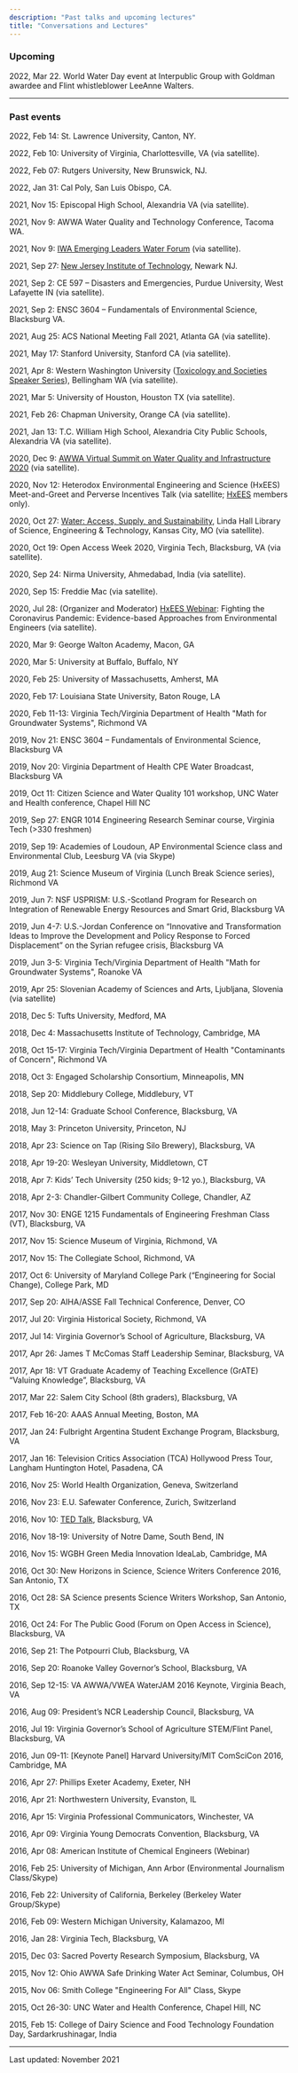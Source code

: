 ```yaml
---
description: "Past talks and upcoming lectures"
title: "Conversations and Lectures"
---
```


### Upcoming

2022, Mar 22. World Water Day event at Interpublic Group with Goldman awardee and Flint whistleblower LeeAnne Walters.

------

### Past events

2022, Feb 14: St. Lawrence University, Canton, NY.

2022, Feb 10: University of Virginia, Charlottesville, VA (via satellite).

2022, Feb 07: Rutgers University, New Brunswick, NJ.

2022, Jan 31: Cal Poly, San Luis Obispo, CA.

2021, Nov 15: Episcopal High School, Alexandria VA (via satellite).

2021, Nov 9: AWWA Water Quality and Technology Conference, Tacoma WA.

2021, Nov 9: [IWA Emerging Leaders Water Forum](https://iwa-network.org/events/1st-virtual-ewl-forum-2021/) (via satellite).

2021, Sep 27: [New Jersey Institute of Technology](https://twitter.com/LuciaRodFreire/status/1442595152304820229), Newark NJ.

2021, Sep 2: CE 597 – Disasters and Emergencies, Purdue University, West Lafayette IN (via satellite).

2021, Sep 2: ENSC 3604 – Fundamentals of Environmental Science, Blacksburg VA.

2021, Aug 25: ACS National Meeting Fall 2021, Atlanta GA (via satellite).

2021, May 17: Stanford University, Stanford CA (via satellite).

2021, Apr 8: Western Washington University ([Toxicology and Societies Speaker Series](https://alumni.wwu.edu/event/were-there-excess-fetal-deaths-flint-water-crisis)), Bellingham WA (via satellite).

2021, Mar 5: University of Houston, Houston TX (via satellite).

2021, Feb 26: Chapman University, Orange CA (via satellite).

2021, Jan 13: T.C. William High School, Alexandria City Public Schools, Alexandria VA (via satellite).

2020, Dec 9: [AWWA Virtual Summit on Water Quality and Infrastructure 2020](https://www.awwa.org/Events-Education/AWWA-Virtual-Summits/Water-Quality-Infrastructure-Summit#11223589-program) (via satellite).

2020, Nov 12: Heterodox Environmental Engineering and Science (HxEES) Meet-and-Greet and Perverse Incentives Talk (via satellite; [HxEES](https://heterodoxacademy.org/hxcommunities/) members only).

2020, Oct 27: [Water: Access, Supply, and Sustainability](https://www.lindahall.org/event/water-access-supply-and-sustainability/), Linda Hall Library of Science, Engineering & Technology, Kansas City, MO (via satellite).

2020, Oct 19: Open Access Week 2020, Virginia Tech, Blacksburg, VA (via satellite).

2020, Sep 24: Nirma University, Ahmedabad, India (via satellite).

2020, Sep 15: Freddie Mac (via satellite).

2020, Jul 28: (Organizer and Moderator) [HxEES Webinar](https://www.youtube.com/watch?v=ORFvtGF6YTY): Fighting the Coronavirus Pandemic: Evidence-based Approaches from Environmental Engineers (via satellite).

2020, Mar 9: George Walton Academy, Macon, GA

2020, Mar 5: University at Buffalo, Buffalo, NY

2020, Feb 25: University of Massachusetts, Amherst, MA

2020, Feb 17: Louisiana State University, Baton Rouge, LA

2020, Feb 11-13: Virginia Tech/Virginia Department of Health "Math for Groundwater Systems", Richmond VA

2019, Nov 21: ENSC 3604 – Fundamentals of Environmental Science, Blacksburg VA

2019, Nov 20: Virginia Department of Health CPE Water Broadcast, Blacksburg VA

2019, Oct 11: Citizen Science and Water Quality 101 workshop, UNC Water and Health conference, Chapel Hill NC

2019, Sep 27: ENGR 1014 Engineering Research Seminar course, Virginia Tech (>330 freshmen)

2019, Sep 19: Academies of Loudoun, AP Environmental Science class and Environmental Club, Leesburg VA (via Skype)

2019, Aug 21: Science Museum of Virginia (Lunch Break Science series), Richmond VA

2019, Jun 7: NSF USPRISM: U.S.-Scotland Program for Research on Integration of Renewable Energy Resources and Smart Grid, Blacksburg VA

2019, Jun 4-7: U.S.-Jordan Conference on “Innovative and Transformation Ideas to Improve the Development and Policy Response to Forced Displacement” on the Syrian refugee crisis, Blacksburg VA

2019, Jun 3-5: Virginia Tech/Virginia Department of Health "Math for Groundwater Systems", Roanoke VA

2019, Apr 25: Slovenian Academy of Sciences and Arts, Ljubljana, Slovenia (via satellite)

2018, Dec 5: Tufts University, Medford, MA

2018, Dec 4: Massachusetts Institute of Technology, Cambridge, MA

2018, Oct 15-17: Virginia Tech/Virginia Department of Health "Contaminants of Concern", Richmond VA

2018, Oct 3: Engaged Scholarship Consortium, Minneapolis, MN

2018, Sep 20: Middlebury College, Middlebury, VT

2018, Jun 12-14: Graduate School Conference, Blacksburg, VA

2018, May 3: Princeton University, Princeton, NJ

2018, Apr 23: Science on Tap (Rising Silo Brewery), Blacksburg, VA

2018, Apr 19-20: Wesleyan University, Middletown, CT

2018, Apr 7: Kids’ Tech University (250 kids; 9-12 yo.), Blacksburg, VA

2018, Apr 2-3: Chandler-Gilbert Community College, Chandler, AZ

2017, Nov 30: ENGE 1215 Fundamentals of Engineering Freshman Class (VT), Blacksburg, VA

2017, Nov 15: Science Museum of Virginia, Richmond, VA

2017, Nov 15: The Collegiate School, Richmond, VA

2017, Oct 6: University of Maryland College Park (“Engineering for Social Change), College Park, MD

2017, Sep 20: AIHA/ASSE Fall Technical Conference, Denver, CO

2017, Jul 20: Virginia Historical Society, Richmond, VA

2017, Jul 14: Virginia Governor’s School of Agriculture, Blacksburg, VA

2017, Apr 26: James T McComas Staff Leadership Seminar, Blacksburg, VA

2017, Apr 18: VT Graduate Academy of Teaching Excellence (GrATE) “Valuing Knowledge”, Blacksburg, VA

2017, Mar 22: Salem City School (8th graders), Blacksburg, VA

2017, Feb 16-20: AAAS Annual Meeting, Boston, MA

2017, Jan 24: Fulbright Argentina Student Exchange Program, Blacksburg, VA

2017, Jan 16: Television Critics Association (TCA) Hollywood Press Tour, Langham Huntington Hotel, Pasadena, CA

2016, Nov 25: World Health Organization, Geneva, Switzerland

2016, Nov 23: E.U. Safewater Conference, Zurich, Switzerland

2016, Nov 10: [TED Talk](https://www.ted.com/talks/siddhartha_roy_science_in_service_to_the_public_good), Blacksburg, VA

2016, Nov 18-19: University of Notre Dame, South Bend, IN

2016, Nov 15: WGBH Green Media Innovation IdeaLab, Cambridge, MA

2016, Oct 30: New Horizons in Science, Science Writers Conference 2016, San Antonio, TX

2016, Oct 28: SA Science presents Science Writers Workshop, San Antonio, TX

2016, Oct 24: For The Public Good (Forum on Open Access in Science), Blacksburg, VA

2016, Sep 21: The Potpourri Club, Blacksburg, VA

2016, Sep 20: Roanoke Valley Governor’s School, Blacksburg, VA

2016, Sep 12-15: VA AWWA/VWEA WaterJAM 2016 Keynote, Virginia Beach, VA

2016, Aug 09: President’s NCR Leadership Council, Blacksburg, VA

2016, Jul 19: Virginia Governor’s School of Agriculture STEM/Flint Panel, Blacksburg, VA

2016, Jun 09-11: [Keynote Panel] Harvard University/MIT ComSciCon 2016, Cambridge, MA

2016, Apr 27: Phillips Exeter Academy, Exeter, NH

2016, Apr 21: Northwestern University, Evanston, IL

2016, Apr 15: Virginia Professional Communicators, Winchester, VA

2016, Apr 09: Virginia Young Democrats Convention, Blacksburg, VA

2016, Apr 08: American Institute of Chemical Engineers (Webinar)

2016, Feb 25: University of Michigan, Ann Arbor (Environmental Journalism Class/Skype)

2016, Feb 22: University of California, Berkeley (Berkeley Water Group/Skype)

2016, Feb 09: Western Michigan University, Kalamazoo, MI

2016, Jan 28: Virginia Tech, Blacksburg, VA

2015, Dec 03: Sacred Poverty Research Symposium, Blacksburg, VA

2015, Nov 12: Ohio AWWA Safe Drinking Water Act Seminar, Columbus, OH

2015, Nov 06: Smith College "Engineering For All" Class, Skype

2015, Oct 26-30: UNC Water and Health Conference, Chapel Hill, NC

2015, Feb 15: College of Dairy Science and Food Technology Foundation Day, Sardarkrushinagar, India

------

Last updated: November 2021
